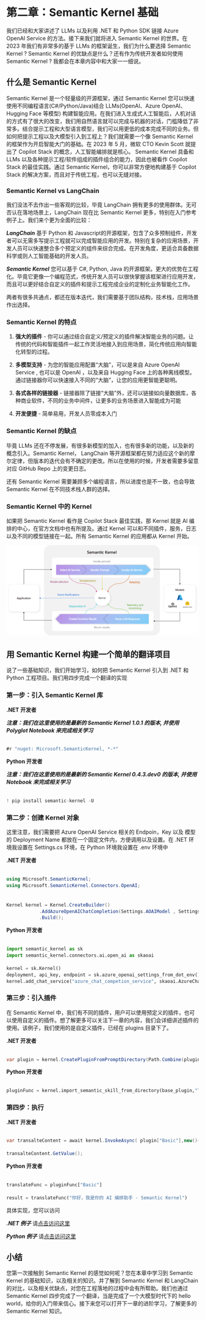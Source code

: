 # **第二章：Semantic Kernel 基础**

我们已经和大家讲述了 LLMs 以及利用 .NET 和 Python SDK 链接 Azure OpenAI Service 的方法。接下来我们就将进入 Semantic Kernel 的世界。在 2023 年我们有非常多的基于 LLMs 的框架诞生，我们为什么要选择 Semantic Kernel ? Semantic Kernel 的优缺点是什么？还有作为传统开发者如何使用 Semantic Kernel ? 我都会在本章内容中和大家一一细说。

## **什么是 Semantic Kernel**

Semantic Kernel 是一个轻量级的开源框架，通过 Semantic Kernel 您可以快速使用不同编程语言(C#/Python/Java)结合 LLMs(OpenAI、Azure OpenAI、Hugging Face 等模型) 构建智能应用。在我们进入生成式人工智能后，人机对话的方式有了很大的改变，我们用自然语言就可以完成与机器的对话，门槛降低了非常多。结合提示工程和大型语言模型，我们可以用更低的成本完成不同的业务。但如何把提示工程以及大模型引入到工程上？我们就需要一个像 Semantic Kernel 的框架作为开启智能大门的基础。在 2023 年 5 月，微软 CTO Kevin Scott 就提出了 Copilot Stack 的概念，人工智能编排就是核心。 Semantic Kernel 具备和 LLMs 以及各种提示工程/软件组成的插件组合的能力，因此也被看作 Copilot Stack 的最佳实践。通过 Semantic Kernel，你可以非常方便地构建基于 Copilot Stack 的解决方案，而且对于传统工程，也可以无缝对接。

### **Semantic Kernel vs LangChain**

我们没法不去作出一些客观的比较，毕竟 LangChain 拥有更多的使用群体。无可否认在落地场景上，LangChain 现在比 Semantic Kernel 更多，特别在入门参考例子上。我们来个更为全面的比较：

***LangChain*** 基于 Python 和 Javascript的开源框架，包含了众多预制组件，开发者可以无需多写提示工程就可以完成智能应用的开发。特别在复杂的应用场景，开发人员可以快速整合多个预定义的组件来综合完成。在开发角度，更适合具备数据科学或则人工智能基础的开发人员。

***Semantic Kernel*** 您可以基于 C#, Python, Java 的开源框架。更大的优势在工程化。毕竟它更像一个编程范式，传统开发人员可以很快掌握该框架进行应用开发，而且可以更好结合自定义的插件和提示工程完成企业的定制化业务智能化工作。

两者有很多共通点，都还在版本迭代，我们需要基于团队结构，技术栈，应用场景作出选择。

### **Semantic Kernel 的特点**

1. **强大的插件** - 你可以通过结合自定义/预定义的插件解决智能业务的问题。让传统的代码和智能插件一起工作灵活地接入到应用场景，简化传统应用向智能化转型的过程。

2. **多模型支持** - 为您的智能应用配置“大脑”，可以是来自 Azure OpenAI Service , 也可以是 OpenAI ，以及来自 Hugging Face 上的各种离线模型。通过链接器你可以快速接入不同的“大脑”，让您的应用更智能更聪明。

3. **各式各样的链接器** - 链接器除了链接“大脑”外，还可以链接如向量数据库，各种商业软件，不同的业务中间件，让更多的业务场景进入智能成为可能

4. **开发便捷** - 简单易用，开发人员零成本入门

### **Semantic Kernel 的缺点**

毕竟 LLMs 还在不停发展，有很多新模型的加入，也有很多新的功能，以及新的概念引入。Semantic Kernel， LangChain 等开源框架都在努力适应这个新的摩尔定律，但版本的迭代会有不确定的更改。所以在使用的时候，开发者需要多留意对应 GitHub Repo 上的变更日志。

还有 Semantic Kernel 需要兼顾多个编程语言，所以进度也是不一致，也会导致 Semantic Kernel 在不同技术栈人群的选择。


### **Semantic Kernel 中的 Kernel**

如果把 Semantic Kernel 看作是 Copilot Stack 最佳实践，那 Kernel 就是 AI 编排的中心，在官方文档中也有所提及。通过 Kernel 可以和不同插件，服务，日志以及不同的模型链接在一起。所有 Semantic Kernel 的应用都从 Kernel 开始。

![kernel](../../imgs/02/kernel.png)


## **用 Semantic Kernel 构建一个简单的翻译项目**

说了一些基础知识，我们开始学习，如何把 Semantic Kernel 引入到 .NET 和 Python 工程项目。我们用四步完成一个翻译的实现

### **第一步：引入 Semantic Kernel 库**


**.NET 开发者**

***注意：我们在这里使用的是最新的 Semantic Kernel 1.0.1  的版本, 并使用 Polyglot Notebook 来完成相关学习***


```csharp

#r "nuget: Microsoft.SemanticKernel, *-*"

```


**Python 开发者**


***注意：我们在这里使用的是最新的 Semantic Kernel 0.4.3.dev0  的版本, 并使用 Notebook 来完成相关学习***


```python

! pip install semantic-kernel -U

```


### **第二步：创建 Kernel 对象**


这里注意，我们需要把 Azure OpenAI Service 相关的 Endpoin，Key 以及 模型的 Deployment Name 都放在一个固定文件内，方便调用以及设置。在 .NET 环境我设置在 Settings.cs 环境，在 Python 环境我设置在 .env 环境中

**.NET 开发者**

```csharp

using Microsoft.SemanticKernel;
using Microsoft.SemanticKernel.Connectors.OpenAI;


Kernel kernel = Kernel.CreateBuilder()
            .AddAzureOpenAIChatCompletion(Settings.AOAIModel , Settings.AOAIEndpoint, Settings.AOAIKey)
            .Build();

```

**Python 开发者**

```python

import semantic_kernel as sk
import semantic_kernel.connectors.ai.open_ai as skaoai

kernel = sk.Kernel()
deployment, api_key, endpoint = sk.azure_openai_settings_from_dot_env()
kernel.add_chat_service("azure_chat_competion_service", skaoai.AzureChatCompletion(deployment,endpoint,api_key=api_key,api_version = "2023-07-01-preview"))


```
### **第三步：引入插件**

在 Semantic Kernel 中，我们有不同的插件，用户可以使用预定义的插件，也可以使用自定义的插件。想了解更多可以关注下一章的内容，我们会详细讲述插件的使用。该例子，我们使用的是自定义插件，已经在 plugins 目录下了。


**.NET 开发者**

```csharp

var plugin = kernel.CreatePluginFromPromptDirectory(Path.Combine(pluginDirectory, "TranslatePlugin"));


```


**Python 开发者**

```python

pluginFunc = kernel.import_semantic_skill_from_directory(base_plugin,"TranslatePlugin")

```


### **第四步：执行**


**.NET 开发者**

```csharp

var transalteContent = await kernel.InvokeAsync( plugin["Basic"],new(){["input"] = "你好"});

transalteContent.GetValue();


```


**Python 开发者**

```python

translateFunc = pluginFunc["Basic"]

result = translateFunc("你好，我是你的 AI 编排助手 - Semantic Kernel")


```

具体实现，您可以访问


***.NET 例子*** 请[点击访问这里](https://github.com/microsoft/SemanticKernelCookBook/blob/main/notebooks/dotNET/02/LearnSK.ipynb)

***Python 例子*** 请[点击访问这里](https://github.com/microsoft/SemanticKernelCookBook/blob/main/notebooks/python/02/LearnSK.ipynb)


## **小结**

您第一次接触到 Semantic Kernel 的感觉如何呢？您在本章中学习到 Semantic Kernel 的基础知识，以及相关的知识。并了解到 Semantic Kernel 和 LangChain 的对比，以及相关优缺点，对您在工程落地的过程中会有所帮助。我们也通过 Semantic Kernel 四步完成了一个翻译，当是完成了一个大模型时代下的 hello world，给你的入门带来信心。接下来您可以打开下一章的进阶学习，了解更多的 Semantic Kernel 知识。









